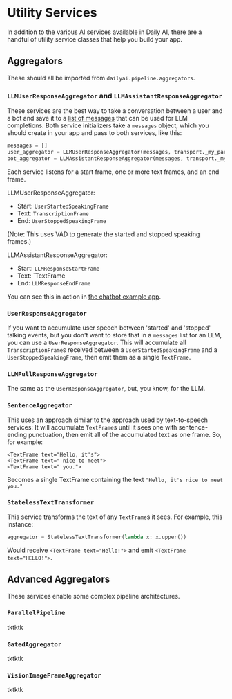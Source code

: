 # Utility Services

In addition to the various AI services available in Daily AI, there are a handful of utility service classes that help you build your app.

## Aggregators

These should all be imported from `dailyai.pipeline.aggregators`.

### `LLMUserResponseAggregator` and `LLMAssistantResponseAggregator`

These services are the best way to take a conversation between a user and a bot and save it to a [list of messages](https://platform.openai.com/docs/guides/text-generation/chat-completions-api) that can be used for LLM completions. Both service initializers take a `messages` object, which you should create in your app and pass to both services, like this:

```python
messages = []
user_aggregator = LLMUserResponseAggregator(messages, transport._my_participant_id)
bot_aggregator = LLMAssistantResponseAggregator(messages, transport._my_participant_id)
```

Each service listens for a start frame, one or more text frames, and an end frame.

LLMUserResponseAggregator:

- Start: `UserStartedSpeakingFrame`
- Text: `TranscriptionFrame`
- End: `UserStoppedSpeakingFrame`

(Note: This uses VAD to generate the started and stopped speaking frames.)

LLMAssistantResponseAggregator:

- Start: `LLMResponseStartFrame`
- Text: `TextFrame
- End: `LLMResponseEndFrame`

You can see this in action in [the chatbot example app](https://github.com/daily-co/dailyai-examples/blob/b8823527065d4086f9a98f8008cc51d64f3ce969/chatbot/bot.py).

### `UserResponseAggregator`

If you want to accumulate user speech between 'started' and 'stopped' talking events, but you don't want to store that in a `messages` list for an LLM, you can use a `UserResponseAggregator`. This will accumulate all `TranscriptionFrame`s received between a `UserStartedSpeakingFrame` and a `UserStoppedSpeakingFrame`, then emit them as a single `TextFrame`.

### `LLMFullResponseAggregator`

The same as the `UserResponseAggregator`, but, you know, for the LLM.

### `SentenceAggregator`

This uses an approach similar to the approach used by text-to-speech services: It will accumulate `TextFrame`s until it sees one with sentence-ending punctuation, then emit all of the accumulated text as one frame. So, for example:

```
<TextFrame text="Hello, it's">
<TextFrame text=" nice to meet">
<TextFrame text=" you.">
```

Becomes a single TextFrame containing the text `"Hello, it's nice to meet you."`

### `StatelessTextTransformer`

This service transforms the text of any `TextFrame`s it sees. For example, this instance:

```python
aggregator = StatelessTextTransformer(lambda x: x.upper())
```

Would receive `<TextFrame text="Hello!">` and emit `<TextFrame text="HELLO!">`.

## Advanced Aggregators

These services enable some complex pipeline architectures.

### `ParallelPipeline`

tktktk

### `GatedAggregator`

tktktk

### `VisionImageFrameAggregator`

tktktk
